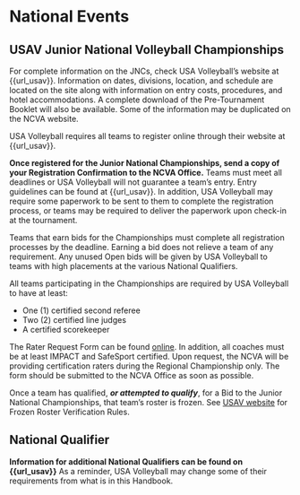 # **National Events**

## USAV Junior National Volleyball Championships
For complete information on the JNCs, check USA Volleyball’s website at {{url_usav}}. Information on dates, divisions, location, and schedule are located on the site along with information on entry costs, procedures, and hotel accommodations. A complete download of the Pre-Tournament Booklet will also be available. Some of the information may be duplicated on the NCVA website. 

USA Volleyball requires all teams to register online through their website at {{url_usav}}. 

**Once registered for the Junior National Championships, send a copy of your Registration Confirmation to the NCVA Office.** 
Teams must meet all deadlines or USA Volleyball will not guarantee a team’s entry. Entry guidelines can be found at {{url_usav}}. In addition, USA Volleyball may require some paperwork to be sent to them to complete the registration process, or teams may be required to deliver the paperwork upon check-in at the tournament. 

Teams that earn bids for the Championships must complete all registration processes by the deadline. Earning a bid does not relieve a team of any requirement. Any unused Open bids will be given by USA Volleyball to teams with high placements at the various National Qualifiers. 

All teams participating in the Championships are required by USA Volleyball to have at least:

- One (1) certified second referee
- Two (2) certified line judges
- A certified scorekeeper
  
The Rater Request Form can be found [online]({{url_rater_request_form}}). In addition, all coaches must be at least IMPACT and SafeSport certified. Upon request, the NCVA will be providing certification raters during the Regional Championship only. The form should be submitted to the NCVA Office as soon as possible.  

Once a team has qualified, ***or attempted to qualify***, for a Bid to the Junior National Championships, that team’s roster is frozen. See [USAV website]({{url_usav}}) for Frozen Roster Verification Rules. 

## National Qualifier
**Information for additional National Qualifiers can be found on {{url_usav}}**
As a reminder, USA Volleyball may change some of their requirements from what is in this Handbook. 
